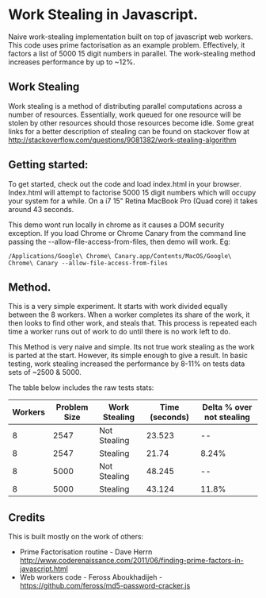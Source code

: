 Work Stealing in Javascript.
================

Naive work-stealing implementation built on top of javascript web workers. This code uses prime factorisation as an example problem. Effectively, it factors a list of 5000 15 digit numbers in parallel. The work-stealing method increases performance by up to ~12%.

## Work Stealing
Work stealing is a method of distributing parallel computations across a number of resources. Essentially, work queued for one resource will be stolen by other resources should those resources become idle. Some great links for a better description of stealing can be found on stackover flow at http://stackoverflow.com/questions/9081382/work-stealing-algorithm

## Getting started:
To get started, check out the code and load index.html in your browser. Index.html will attempt to factorise  5000 15 digit numbers which will occupy your system for a while. On a i7 15" Retina MacBook Pro (Quad core) it takes around 43 seconds.

This demo wont run locally in chrome as it causes a DOM security exception. If you load Chrome or Chrome Canary from the command line passing the --allow-file-access-from-files, then demo will work. Eg: 

    /Applications/Google\ Chrome\ Canary.app/Contents/MacOS/Google\ Chrome\ Canary --allow-file-access-from-files

## Method.
This is a very simple experiment. It starts with work divided equally between the 8 workers. When a worker completes its share of the work, it then looks to find other work, and steals that. This process is repeated each time a worker runs out of work to do until there is no work left to do.

This Method is very naive and simple. Its not true work stealing as the work is parted at the start. However, its simple enough to give a result. In basic testing, work stealing increased the performance by 8-11% on tests data sets of ~2500 & 5000.

The table below includes the raw tests stats:
 
| Workers  | Problem Size | Work Stealing | Time (seconds) | Delta % over not stealing | 
| ------------- | ------------- | ------------- | ------------- | ------------- | 
| 8 | 2547 | Not Stealing | 23.523 | -- |
| 8 | 2547 | Stealing | 21.74 | 8.24% |
| 8 | 5000 | Not Stealing | 48.245 | -- |
|  8 | 5000 | Stealing | 43.124 | 11.8% |

## Credits 
This is built mostly on the work of others:

- Prime Factorisation routine - Dave Herrn http://www.coderenaissance.com/2011/06/finding-prime-factors-in-javascript.html
- Web workers code - Feross Aboukhadijeh - https://github.com/feross/md5-password-cracker.js
